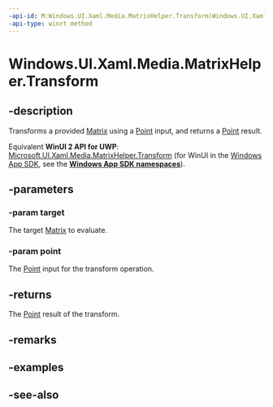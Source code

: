 ```yaml
---
-api-id: M:Windows.UI.Xaml.Media.MatrixHelper.Transform(Windows.UI.Xaml.Media.Matrix,Windows.Foundation.Point)
-api-type: winrt method
---
```


<!-- Method syntax
public Windows.Foundation.Point Transform(Windows.UI.Xaml.Media.Matrix target, Windows.Foundation.Point point)
-->

# Windows.UI.Xaml.Media.MatrixHelper.Transform

## -description
Transforms a provided [Matrix](matrix.md) using a [Point](../windows.foundation/point.md) input, and returns a [Point](../windows.foundation/point.md) result.

Equivalent **WinUI 2 API for UWP**: [Microsoft.UI.Xaml.Media.MatrixHelper.Transform](/windows/winui/api/microsoft.ui.xaml.media.matrixhelper.transform) (for WinUI in the [Windows App SDK](/windows/apps/windows-app-sdk/), see the **[Windows App SDK namespaces](/windows/windows-app-sdk/api/winrt/)**).

## -parameters
### -param target
The target [Matrix](matrix.md) to evaluate.

### -param point
The [Point](../windows.foundation/point.md) input for the transform operation.

## -returns
The [Point](../windows.foundation/point.md) result of the transform.

## -remarks

## -examples

## -see-also

